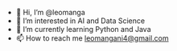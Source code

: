 - 👋 Hi, I’m @leomanga
- 👀 I’m interested in AI and Data Science
- 🌱 I’m currently learning Python and Java
- 📫 How to reach me leomangani4@gmail.com

<!---
leomanga/leomanga is a ✨ special ✨ repository because its `README.md` (this file) appears on your GitHub profile.
You can click the Preview link to take a look at your changes.
- 💞️ I’m looking to collaborate on ...
--->
